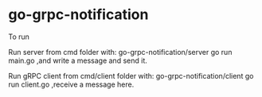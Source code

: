 # go-grpc-notification

To run

Run server from cmd folder with: go-grpc-notification/server go run main.go ,and write a message and send it.

Run gRPC client from cmd/client folder with: go-grpc-notification/client go run client.go ,receive a message here.

